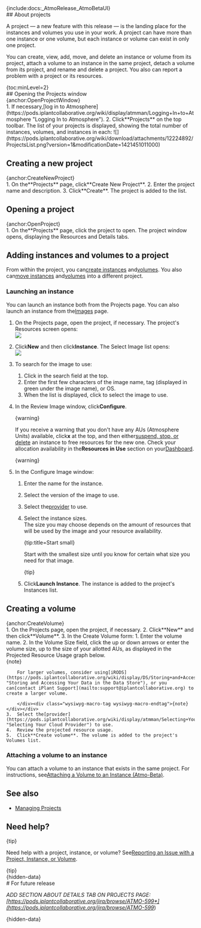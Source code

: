 <div class="wysiwyg-macro"><div class="wysiwyg-macro-tag wysiwyg-macro-starttag">{include:docs:_AtmoRelease_AtmoBetaUI}</div></div>
## About projects

A project — a new feature with this release — is the landing place for the instances and volumes you use in your work. A project can have more than one instance or one volume, but each instance or volume can exist in only one project.

You can create, view, add, move, and delete an instance or volume from its project, attach a volume to an instance in the same project, detach a volume from its project, and rename and delete a project. You also can report a problem with a project or its resources.

<div class="wysiwyg-macro"><div class="wysiwyg-macro-tag wysiwyg-macro-starttag">{toc:minLevel=2}</div></div>
## Opening the Projects window

<div class="wysiwyg-macro wysiwyg-macro-inline"><div class="wysiwyg-macro-tag wysiwyg-macro-starttag">{anchor:OpenProjectWindow}</div></div>
1.  If necessary,[log in to Atmosphere](https://pods.iplantcollaborative.org/wiki/display/atmman/Logging+In+to+Atmosphere "Logging In to Atmosphere").
2.  Click**Projects** on the top toolbar.  
    The list of your projects is displayed, showing the total number of instances, volumes, and instances in each:  
    ![](https://pods.iplantcollaborative.org/wiki/download/attachments/12224892/ProjectsList.png?version=1&modificationDate=1421451011000)

## Creating a new project

<div class="wysiwyg-macro wysiwyg-macro-inline"><div class="wysiwyg-macro-tag wysiwyg-macro-starttag">{anchor:CreateNewProject}</div></div>
1.  On the**Projects** page, click**Create New Project**.
2.  Enter the project name and description.
3.  Click**Create**. The project is added to the list.

## Opening a project

<div class="wysiwyg-macro wysiwyg-macro-inline"><div class="wysiwyg-macro-tag wysiwyg-macro-starttag">{anchor:OpenProject}</div></div>
1.  On the**Projects** page, click the project to open.  
    The project window opens, displaying the Resources and Details tabs.

## Adding instances and volumes to a project

From within the project, you can[create instances](https://pods.iplantcollaborative.org/wiki/display/atmman/Using+Instances "Using Instances") and[volumes](https://pods.iplantcollaborative.org/wiki/display/atmman/Using+Volumes "Using Volumes"). You also can[move instances](https://pods.iplantcollaborative.org/wiki/display/atmman/Moving+an+Instance+to+a+Different+Project+%28Atmo-Beta%29 "Moving an Instance to a Different Project (Atmo-Beta)") and[volumes](https://pods.iplantcollaborative.org/wiki/display/atmman/Managing+Projects "Managing Projects") into a different project.

### Launching an instance

You can launch an instance both from the Projects page. You can also launch an instance from the[Images](https://pods.iplantcollaborative.org/wiki/display/atmman/Launching+a+New+Instance "Launching a New Instance") page.

1.  On the Projects page, open the project, if necessary. The project's Resources screen opens:  
    ![](https://pods.iplantcollaborative.org/wiki/download/attachments/12224892/ProjectResources.png?version=1&modificationDate=1421451110000)
2.  Click**New** and then click**Instance**. The Select Image list opens:  
    ![](https://pods.iplantcollaborative.org/wiki/download/attachments/12224892/ImagesList.png?version=1&modificationDate=1420670929000)
3.  To search for the image to use:
    1.  Click in the search field at the top.
    2.  Enter the first few characters of the image name, tag (displayed in green under the image name), or OS.
    3.  When the list is displayed, click to select the image to use.
4.  In the Review Image window, click**Configure**.<div class="wysiwyg-macro"><div class="wysiwyg-macro-tag wysiwyg-macro-starttag">{warning}</div><div class="wysiwyg-macro-body">

    If you receive a warning that you don't have any AUs (Atmosphere Units) available, click**x** at the top, and then either[suspend, stop, or delete](https://pods.iplantcollaborative.org/wiki/display/atmman/Suspend+and+Resume%2C+Stop+and+Start%2C+Delete+Instances+%28Atmo-Beta%29 "Suspend and Resume, Stop and Start, Delete Instances (Atmo-Beta)") an instance to free resources for the new one. Check your allocation availability in the**Resources in Use** section on your[Dashboard](https://pods.iplantcollaborative.org/wiki/display/atmman/About+the+Atmosphere+Dashboard "About the Atmosphere Dashboard").

    </div><div class="wysiwyg-macro-tag wysiwyg-macro-endtag">{warning}</div></div>
5.  In the Configure Image window:
    1.  Enter the name for the instance.
    2.  Select the version of the image to use.
    3.  Select the[provider](https://pods.iplantcollaborative.org/wiki/display/atmman/Selecting+Your+Cloud+Provider "Selecting Your Cloud Provider") to use.
    4.  Select the instance sizes.  
        The size you may choose depends on the amount of resources that will be used by the image and your resource availability.<div class="wysiwyg-macro"><div class="wysiwyg-macro-tag wysiwyg-macro-starttag">{tip:title=Start small}</div><div class="wysiwyg-macro-body">

        Start with the smallest size until you know for certain what size you need for that image.

        </div><div class="wysiwyg-macro-tag wysiwyg-macro-endtag">{tip}</div></div>
    5.  Click**Launch Instance**. The instance is added to the project's Instances list.

## Creating a volume

<div class="wysiwyg-macro wysiwyg-macro-inline"><div class="wysiwyg-macro-tag wysiwyg-macro-starttag">{anchor:CreateVolume}</div></div>
1.  On the Projects page, open the project, if necessary.
2.  Click**New** and then click**Volume**.
3.  In the Create Volume form:
    1.  Enter the volume name.
    2.  In the Volume Size field, click the up or down arrows or enter the volume size, up to the size of your allotted AUs, as displayed in the Projected Resource Usage graph below.<div class="wysiwyg-macro"><div class="wysiwyg-macro-tag wysiwyg-macro-starttag">{note}</div><div class="wysiwyg-macro-body">

        For larger volumes, consider using[iRODS](https://pods.iplantcollaborative.org/wiki/display/DS/Storing+and+Accessing+Your+Data+in+the+Data+Store "Storing and Accessing Your Data in the Data Store"), or you can[contact iPlant Support](mailto:support@iplantcollaborative.org) to create a larger volume.

        </div><div class="wysiwyg-macro-tag wysiwyg-macro-endtag">{note}</div></div>
    3.  Select the[provider](https://pods.iplantcollaborative.org/wiki/display/atmman/Selecting+Your+Cloud+Provider "Selecting Your Cloud Provider") to use.
    4.  Review the projected resource usage.
    5.  Click**Create volume**. The volume is added to the project's Volumes list.

### Attaching a volume to an instance

You can attach a volume to an instance that exists in the same project. For instructions, see[Attaching a Volume to an Instance (Atmo-Beta)](https://pods.iplantcollaborative.org/wiki/display/atmman/Attaching+a+Volume+to+an+Instance+%28Atmo-Beta%29 "Attaching a Volume to an Instance (Atmo-Beta)").

## See also

*   [Managing Projects](https://pods.iplantcollaborative.org/wiki/display/atmman/Managing+Projects "Managing Projects")  

## Need help?

<div class="wysiwyg-macro"><div class="wysiwyg-macro-tag wysiwyg-macro-starttag">{tip}</div><div class="wysiwyg-macro-body">

Need help with a project, instance, or volume? See[Reporting an Issue with a Project, Instance, or Volume](https://pods.iplantcollaborative.org/wiki/display/atmman/Reporting+an+Issue+with+a+Project%2C+Instance%2C+or+Volume "Reporting an Issue with a Project, Instance, or Volume").

</div><div class="wysiwyg-macro-tag wysiwyg-macro-endtag">{tip}</div></div><div class="wysiwyg-macro wysiwyg-macro-inline"><div class="wysiwyg-macro-tag wysiwyg-macro-starttag">{hidden-data}</div><div class="wysiwyg-macro-body"><div class="wysiwyg-macro"><div class="panel" style="border-width: 1px;"><div class="panelContent">
# For future release

*ADD SECTION ABOUT DETAILS TAB ON PROJECTS PAGE:[https://pods.iplantcollaborative.org/jira/browse/ATMO-599*](https://pods.iplantcollaborative.org/jira/browse/ATMO-599*)  

</div></div></div></div><div class="wysiwyg-macro-tag wysiwyg-macro-endtag">{hidden-data}</div></div>